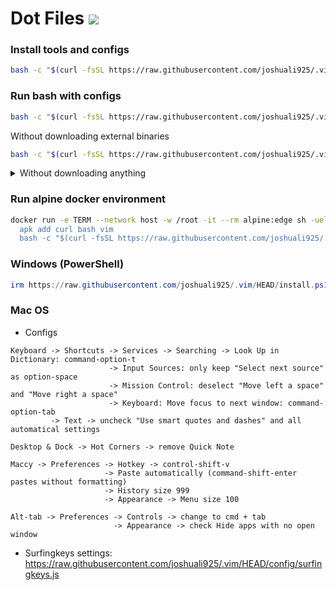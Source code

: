 # Dot Files ![](https://img.shields.io/github/repo-size/joshuali925/.vim?style=for-the-badge&label=SIZE&logo=codesandbox&color=8BD5CA&labelColor=302D41&logoColor=D9E0EE)

### Install tools and configs

```bash
bash -c "$(curl -fsSL https://raw.githubusercontent.com/joshuali925/.vim/HEAD/install.sh)"
```

### Run bash with configs

```bash
bash -c "$(curl -fsSL https://raw.githubusercontent.com/joshuali925/.vim/HEAD/bin/bashrc)"
```

Without downloading external binaries

```bash
bash -c "$(curl -fsSL https://raw.githubusercontent.com/joshuali925/.vim/HEAD/bin/bashrc)" -- --no-binary-downloads
```

<details>
<summary>Without downloading anything</summary>

Copy base64 on local machine from github

```bash
curl -L -o- https://github.com/joshuali925/.vim/archive/master.tar.gz | tar xz -C /tmp --exclude=bin/busybox --exclude=config/backup.vim --exclude=config/surfingkeys.js --exclude=config/karabiner.json --exclude=config/nvim
echo "mkdir -p ~/.vim; base64 -d <<<$(tar cJf - -C /tmp .vim-master | base64 | tr -d '\r\n') | tar xvJ -C \"\$HOME/.vim\" --strip-components=1 && ~/.vim/bin/bashrc --no-binary-downloads" | pbcopy
rm -rf /tmp/.vim-master
```

or copy from local ~/.vim directory

```bash
echo "mkdir -p ~/.vim; base64 -d <<<$(cd ~/.vim > /dev/null 2>&1; git ls-files -- ':!bin/busybox' ':!config/backup.vim' ':!config/surfingkeys.js' ':!config/karabiner.json' ':!config/nvim' | tar cJf - -T - | base64 | tr -d '\r\n') | tar xvJ -C \"\$HOME/.vim\" && ~/.vim/bin/bashrc --no-binary-downloads" | pbcopy
```

paste and run in target machine. To transfer through ssh, change `pbcopy` to `ssh <host> bash`.

</details>

### Run alpine docker environment

```bash
docker run -e TERM --network host -w /root -it --rm alpine:edge sh -uelic '
  apk add curl bash vim
  bash -c "$(curl -fsSL https://raw.githubusercontent.com/joshuali925/.vim/HEAD/bin/bashrc)"'
```

### Windows (PowerShell)

```powershell
irm https://raw.githubusercontent.com/joshuali925/.vim/HEAD/install.ps1 | iex
```

### Mac OS

- Configs

```
Keyboard -> Shortcuts -> Services -> Searching -> Look Up in Dictionary: command-option-t
                      -> Input Sources: only keep "Select next source" as option-space
                      -> Mission Control: deselect "Move left a space" and "Move right a space"
                      -> Keyboard: Move focus to next window: command-option-tab
         -> Text -> uncheck "Use smart quotes and dashes" and all automatical settings

Desktop & Dock -> Hot Corners -> remove Quick Note

Maccy -> Preferences -> Hotkey -> control-shift-v
                     -> Paste automatically (command-shift-enter pastes without formatting)
                     -> History size 999
                     -> Appearance -> Menu size 100

Alt-tab -> Preferences -> Controls -> change to cmd + tab
                       -> Appearance -> check Hide apps with no open window
```

- Surfingkeys settings: https://raw.githubusercontent.com/joshuali925/.vim/HEAD/config/surfingkeys.js
